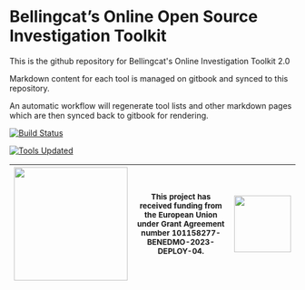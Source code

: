 #  Bellingcat’s Online Open Source Investigation Toolkit

This is the github repository for Bellingcat's Online Investigation Toolkit 2.0

Markdown content for each tool is managed on gitbook and synced to this repository.

An automatic workflow will regenerate tool lists and other markdown pages which
are then synced back to gitbook for rendering.


[![Build Status](https://github.com/bellingcat/toolkit/actions/workflows/build.yml/badge.svg)](https://github.com/bellingcat/toolkit/actions/workflows/build.yml)

[![Tools Updated](https://github.com/bellingcat/toolkit/actions/workflows/check-updates.yml/badge.svg)](https://github.com/bellingcat/toolkit/actions/workflows/check-updates.yml)


| <picture><img src="https://github.com/user-attachments/assets/38312aa3-8dd6-42fa-882d-c19b75634d59" width="200"></picture> | <sub>This project has received funding from the European Union under Grant Agreement number 101158277-BENEDMO-2023-DEPLOY-04.</sub> | <picture><img src="https://github.com/user-attachments/assets/df089dc0-08fe-4e89-abaa-8d896c14c4b3" width="100"></picture> |
| - | - | - |
